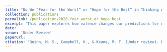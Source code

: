 ```yaml
---
title: "Do We “Fear for the Worst” or “Hope for the Best” in Thinking About the Unexpected?: Factors Affecting the Valence of Unexpected Outcomes Reported for Everyday Scenarios."
collection: publications
permalink: /publication/2020-fear_worst_or_hope_best
excerpt: 'This paper explores how valence changes our predictions for unexpected events in everyday scenarios.'
date: 
venue: 'Under Review'
paperurl: 
citation: 'Quinn, M. S., Campbell, K., & Keane, M. T. (Under review). Do We “Fear for the Worst” or “Hope for the Best” in Thinking About the Unexpected?: Factors Affecting the Valence of Unexpected Outcomes Reported for Everyday Scenarios. '
---
```



